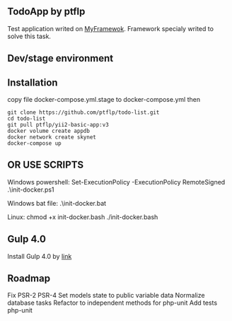 TodoApp by ptflp
----------------
Test application writed on [MyFramewok](https://github.com/ptflp/MyFramework). Framework specialy writed to solve this task.

Dev/stage environment
---------------------
Installation
------------
copy file docker-compose.yml.stage to docker-compose.yml then
```
git clone https://github.com/ptflp/todo-list.git
cd todo-list
git pull ptflp/yii2-basic-app:v3
docker volume create appdb
docker network create skynet
docker-compose up
```

OR USE SCRIPTS
--------------
Windows powershell:
Set-ExecutionPolicy -ExecutionPolicy RemoteSigned
.\init-docker.ps1

Windows bat file:
.\init-docker.bat

Linux:
chmod +x init-docker.bash
./init-docker.bash


Gulp 4.0
--------
Install Gulp 4.0 by [link](https://gist.github.com/ptflp/f86694ea2320f792af48e691e2e5f1ff#file-install-sh)

Roadmap
-------
Fix PSR-2 PSR-4
Set models state to public variable data
Normalize database tasks
Refactor to independent methods for php-unit
Add tests php-unit